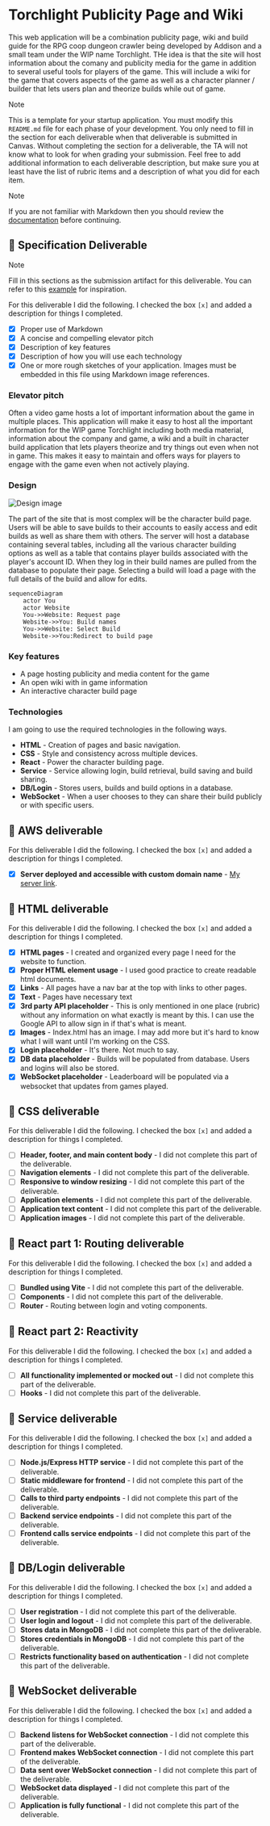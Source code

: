 # Torchlight Publicity Page and Wiki

This web application will be a combination publicity page, wiki and build guide for the RPG coop dungeon crawler being developed by Addison and a small team under the WIP name Torchlight. THe idea is that the site will host information about the comany and publicity media for the game in addition to several useful tools for players of the game. This will include a wiki for the game that covers aspects of the game as well as a character planner / builder that lets users plan and theorize builds while out of game.

> [!NOTE]
>  This is a template for your startup application. You must modify this `README.md` file for each phase of your development. You only need to fill in the section for each deliverable when that deliverable is submitted in Canvas. Without completing the section for a deliverable, the TA will not know what to look for when grading your submission. Feel free to add additional information to each deliverable description, but make sure you at least have the list of rubric items and a description of what you did for each item.

> [!NOTE]
>  If you are not familiar with Markdown then you should review the [documentation](https://docs.github.com/en/get-started/writing-on-github/getting-started-with-writing-and-formatting-on-github/basic-writing-and-formatting-syntax) before continuing.

## 🚀 Specification Deliverable

> [!NOTE]
>  Fill in this sections as the submission artifact for this deliverable. You can refer to this [example](https://github.com/webprogramming260/startup-example/blob/main/README.md) for inspiration.

For this deliverable I did the following. I checked the box `[x]` and added a description for things I completed.

- [X] Proper use of Markdown
- [X] A concise and compelling elevator pitch
- [X] Description of key features
- [X] Description of how you will use each technology
- [X] One or more rough sketches of your application. Images must be embedded in this file using Markdown image references.

### Elevator pitch

Often a video game hosts a lot of important information about the game in multiple places. This application will make it easy to host all the important information for the WIP game Torchlight including both media material, information about the company and game, a wiki and a built in character build application that lets players theorize and try things out even when not in game. This makes it easy to maintain and offers ways for players to engage with the game even when not actively playing.

### Design

![Design image](samplelayout.png)

The part of the site that is most complex will be the character build page. Users will be able to save builds to their accounts to easily access and edit builds as well as share them with others. The server will host a database containing several tables, including all the various character building options as well as a table that contains player builds associated with the player's account ID. When they log in their build names are pulled from the database to populate their page. Selecting a build will load a page with the full details of the build and allow for edits.

```mermaid
sequenceDiagram
    actor You
    actor Website
    You->>Website: Request page
    Website->>You: Build names
    You->>Website: Select Build
    Website->>You:Redirect to build page
```

### Key features

- A page hosting publicity and media content for the game
- An open wiki with in game information
- An interactive character build page

### Technologies

I am going to use the required technologies in the following ways.

- **HTML** - Creation of pages and basic navigation.
- **CSS** - Style and consistency across multiple devices.
- **React** - Power the character building page.
- **Service** - Service allowing login, build retrieval, build saving and build sharing.
- **DB/Login** - Stores users, builds and build options in a database. 
- **WebSocket** - When a user chooses to they can share their build publicly or with specific users.

## 🚀 AWS deliverable

For this deliverable I did the following. I checked the box `[x]` and added a description for things I completed.

- [X] **Server deployed and accessible with custom domain name** - [My server link](https://yourdomainnamehere.click).

## 🚀 HTML deliverable

For this deliverable I did the following. I checked the box `[x]` and added a description for things I completed.

- [X] **HTML pages** - I created and organized every page I need for the website to function.
- [X] **Proper HTML element usage** - I used good practice to create readable html documents.
- [X] **Links** - All pages have a nav bar at the top with links to other pages.
- [X] **Text** - Pages have necessary text
- [X] **3rd party API placeholder** - This is only mentioned in one place (rubric) without any information on what exactly is meant by this. I can use the Google API to allow sign in if that's what is meant.
- [X] **Images** - Index.html has an image. I may add more but it's hard to know what I will want until I'm working on the CSS.
- [X] **Login placeholder** - It's there. Not much to say.
- [X] **DB data placeholder** - Builds will be populated from database. Users and logins will also be stored.
- [X] **WebSocket placeholder** - Leaderboard will be populated via a websocket that updates from games played.

## 🚀 CSS deliverable

For this deliverable I did the following. I checked the box `[x]` and added a description for things I completed.

- [ ] **Header, footer, and main content body** - I did not complete this part of the deliverable.
- [ ] **Navigation elements** - I did not complete this part of the deliverable.
- [ ] **Responsive to window resizing** - I did not complete this part of the deliverable.
- [ ] **Application elements** - I did not complete this part of the deliverable.
- [ ] **Application text content** - I did not complete this part of the deliverable.
- [ ] **Application images** - I did not complete this part of the deliverable.

## 🚀 React part 1: Routing deliverable

For this deliverable I did the following. I checked the box `[x]` and added a description for things I completed.

- [ ] **Bundled using Vite** - I did not complete this part of the deliverable.
- [ ] **Components** - I did not complete this part of the deliverable.
- [ ] **Router** - Routing between login and voting components.

## 🚀 React part 2: Reactivity

For this deliverable I did the following. I checked the box `[x]` and added a description for things I completed.

- [ ] **All functionality implemented or mocked out** - I did not complete this part of the deliverable.
- [ ] **Hooks** - I did not complete this part of the deliverable.

## 🚀 Service deliverable

For this deliverable I did the following. I checked the box `[x]` and added a description for things I completed.

- [ ] **Node.js/Express HTTP service** - I did not complete this part of the deliverable.
- [ ] **Static middleware for frontend** - I did not complete this part of the deliverable.
- [ ] **Calls to third party endpoints** - I did not complete this part of the deliverable.
- [ ] **Backend service endpoints** - I did not complete this part of the deliverable.
- [ ] **Frontend calls service endpoints** - I did not complete this part of the deliverable.

## 🚀 DB/Login deliverable

For this deliverable I did the following. I checked the box `[x]` and added a description for things I completed.

- [ ] **User registration** - I did not complete this part of the deliverable.
- [ ] **User login and logout** - I did not complete this part of the deliverable.
- [ ] **Stores data in MongoDB** - I did not complete this part of the deliverable.
- [ ] **Stores credentials in MongoDB** - I did not complete this part of the deliverable.
- [ ] **Restricts functionality based on authentication** - I did not complete this part of the deliverable.

## 🚀 WebSocket deliverable

For this deliverable I did the following. I checked the box `[x]` and added a description for things I completed.

- [ ] **Backend listens for WebSocket connection** - I did not complete this part of the deliverable.
- [ ] **Frontend makes WebSocket connection** - I did not complete this part of the deliverable.
- [ ] **Data sent over WebSocket connection** - I did not complete this part of the deliverable.
- [ ] **WebSocket data displayed** - I did not complete this part of the deliverable.
- [ ] **Application is fully functional** - I did not complete this part of the deliverable.
